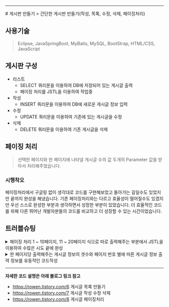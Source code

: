 <hr>
# 게시판 만들기
> 간단한 게시판 만들기(작성, 목록, 수정, 삭제, 페이징처리)

## 사용기술
> Eclipse, JavaSpringBoot, MyBatis, MySQL, BootStrap, HTML/CSS, JavaScript

## 게시판 구성
- 리스트
  - SELECT 쿼리문을 이용하여 DB에 저장되어 있는 게시글 출력
  - 페이징 처리를 JSTL을 이용하여 작업중
- 작성
  - INSERT 쿼리문을 이용하여 DB에 새로운 게시글 정보 입력
- 수정
  - UPDATE 쿼리문을 이용하여 기존에 있는 게시글을 수정
- 삭제 
  - DELETE 쿼리문을 이용하여 기존 게시글을 삭제


## 페이징 처리
> 선택한 페이지와 한 페이지에 나타낼 게시글 수의 값 두개의 Parameter 값을 받아서 처리해주었습니다.

### 시행착오

페이징처리에서 구글링 없이 생각대로 코드를 구현해보았고 돌아가는 길일수도 있었지만 끝까지 완성을 해냈습니다.
기존 페이징처리와는 다르고 효율성이 떨어질수도 있겠지만 우선 스스로 완성한 부분과 생각하면서 성장한 부분이 있었습니다.
더 효율적인 코드를 위해 다른 뛰어난 개발자분들의 코드를 비교하고 더 성장할 수 있는 시간이었습니다.

## 트러블슈팅
<details>
<summary>페이징 처리 1 ~ 10페이지, 11 ~ 20페이지 식으로 따로 출력해주는 부분에서 JSTL을 이용하여 수많은 시도 끝에 완성</summary>
<div markdown="1">
<img width="755" alt="login" src="https://user-images.githubusercontent.com/90335434/147870098-dfcacbbc-c5a5-49d6-ab0c-bd0d0d0b5205.png">
</div>
</details>


<details>
<summary>한 페이지당 출력해주는 게시글 정보의 갯수와 페이지 번호 별에 따른 게시글 정보 출력 정보를 유동적인 코드작성</summary>
<div markdown="1">
<img width="755" alt="login" src="https://user-images.githubusercontent.com/90335434/147870145-e061e312-810f-41c8-bcfe-c22304650b37.png">
</div>
</details>
<hr>

<b>자세한 코드 설명은 아래 블로그 링크 참고</b>


- https://rowen.tistory.com/6 게시글 목록 만들기
- https://rowen.tistory.com/7 게시글 작성 수정 삭제 
- https://rowen.tistory.com/8 게시글 페이징처리

